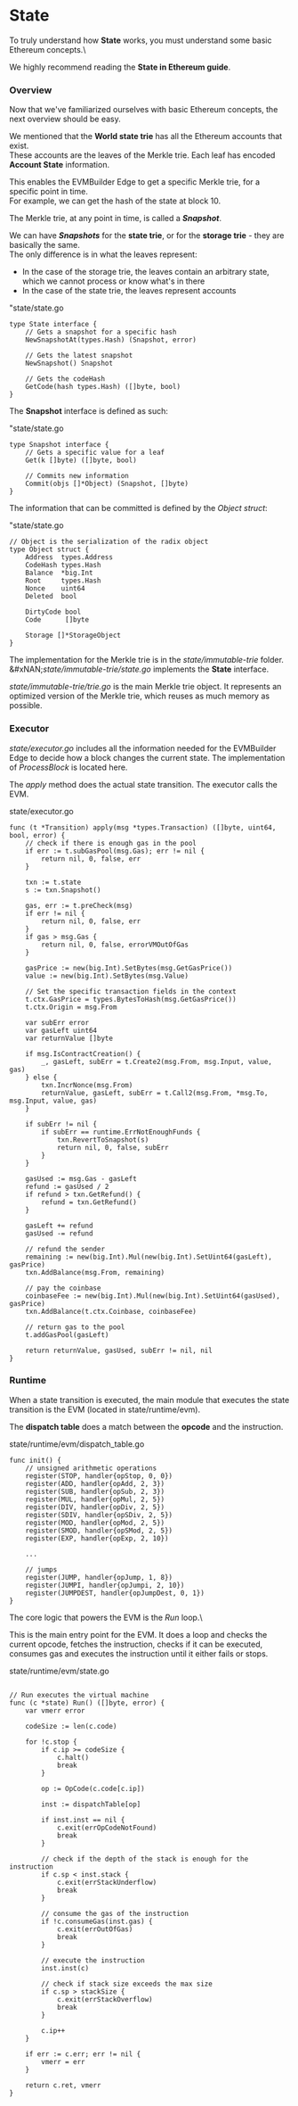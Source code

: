 # State

To truly understand how **State** works, you must understand some basic Ethereum concepts.\\

We highly recommend reading the **State in Ethereum guide**.

### Overview

Now that we've familiarized ourselves with basic Ethereum concepts, the next overview should be easy.

We mentioned that the **World state trie** has all the Ethereum accounts that exist.\
These accounts are the leaves of the Merkle trie. Each leaf has encoded **Account State** information.

This enables the EVMBuilder Edge to get a specific Merkle trie, for a specific point in time.\
For example, we can get the hash of the state at block 10.

The Merkle trie, at any point in time, is called a _**Snapshot**_.

We can have _**Snapshots**_ for the **state trie**, or for the **storage trie** - they are basically the same.\
The only difference is in what the leaves represent:

* In the case of the storage trie, the leaves contain an arbitrary state, which we cannot process or know what's in there
* In the case of the state trie, the leaves represent accounts

"state/state.go

```
type State interface {
    // Gets a snapshot for a specific hash
    NewSnapshotAt(types.Hash) (Snapshot, error)
    
    // Gets the latest snapshot
    NewSnapshot() Snapshot
    
    // Gets the codeHash
    GetCode(hash types.Hash) ([]byte, bool)
}
```

The **Snapshot** interface is defined as such:

"state/state.go

```
type Snapshot interface {
    // Gets a specific value for a leaf
    Get(k []byte) ([]byte, bool)
    
    // Commits new information
    Commit(objs []*Object) (Snapshot, []byte)
}
```

The information that can be committed is defined by the _Object struct_:

"state/state.go

```
// Object is the serialization of the radix object
type Object struct {
    Address  types.Address
    CodeHash types.Hash
    Balance  *big.Int
    Root     types.Hash
    Nonce    uint64
    Deleted  bool

    DirtyCode bool
    Code      []byte

    Storage []*StorageObject
}
```

The implementation for the Merkle trie is in the _state/immutable-trie_ folder.\
&#xNAN;_&#x73;tate/immutable-trie/state.go_ implements the **State** interface.

_state/immutable-trie/trie.go_ is the main Merkle trie object. It represents an optimized version of the Merkle trie, which reuses as much memory as possible.

### Executor

_state/executor.go_ includes all the information needed for the EVMBuilder Edge to decide how a block changes the current state. The implementation of _ProcessBlock_ is located here.

The _apply_ method does the actual state transition. The executor calls the EVM.

state/executor.go

```
func (t *Transition) apply(msg *types.Transaction) ([]byte, uint64, bool, error) {
    // check if there is enough gas in the pool
    if err := t.subGasPool(msg.Gas); err != nil {
        return nil, 0, false, err
    }

    txn := t.state
    s := txn.Snapshot()

    gas, err := t.preCheck(msg)
    if err != nil {
        return nil, 0, false, err
    }
    if gas > msg.Gas {
        return nil, 0, false, errorVMOutOfGas
    }

    gasPrice := new(big.Int).SetBytes(msg.GetGasPrice())
    value := new(big.Int).SetBytes(msg.Value)

    // Set the specific transaction fields in the context
    t.ctx.GasPrice = types.BytesToHash(msg.GetGasPrice())
    t.ctx.Origin = msg.From

    var subErr error
    var gasLeft uint64
    var returnValue []byte

    if msg.IsContractCreation() {
        _, gasLeft, subErr = t.Create2(msg.From, msg.Input, value, gas)
    } else {
        txn.IncrNonce(msg.From)
        returnValue, gasLeft, subErr = t.Call2(msg.From, *msg.To, msg.Input, value, gas)
    }
    
    if subErr != nil {
        if subErr == runtime.ErrNotEnoughFunds {
            txn.RevertToSnapshot(s)
            return nil, 0, false, subErr
        }
    }

    gasUsed := msg.Gas - gasLeft
    refund := gasUsed / 2
    if refund > txn.GetRefund() {
        refund = txn.GetRefund()
    }

    gasLeft += refund
    gasUsed -= refund

    // refund the sender
    remaining := new(big.Int).Mul(new(big.Int).SetUint64(gasLeft), gasPrice)
    txn.AddBalance(msg.From, remaining)

    // pay the coinbase
    coinbaseFee := new(big.Int).Mul(new(big.Int).SetUint64(gasUsed), gasPrice)
    txn.AddBalance(t.ctx.Coinbase, coinbaseFee)

    // return gas to the pool
    t.addGasPool(gasLeft)

    return returnValue, gasUsed, subErr != nil, nil
}
```

### Runtime

When a state transition is executed, the main module that executes the state transition is the EVM (located in state/runtime/evm).

The **dispatch table** does a match between the **opcode** and the instruction.

state/runtime/evm/dispatch\_table.go

```
func init() {
    // unsigned arithmetic operations
    register(STOP, handler{opStop, 0, 0})
    register(ADD, handler{opAdd, 2, 3})
    register(SUB, handler{opSub, 2, 3})
    register(MUL, handler{opMul, 2, 5})
    register(DIV, handler{opDiv, 2, 5})
    register(SDIV, handler{opSDiv, 2, 5})
    register(MOD, handler{opMod, 2, 5})
    register(SMOD, handler{opSMod, 2, 5})
    register(EXP, handler{opExp, 2, 10})

    ...

    // jumps
    register(JUMP, handler{opJump, 1, 8})
    register(JUMPI, handler{opJumpi, 2, 10})
    register(JUMPDEST, handler{opJumpDest, 0, 1})
}
```

The core logic that powers the EVM is the _Run_ loop.\\

This is the main entry point for the EVM. It does a loop and checks the current opcode, fetches the instruction, checks if it can be executed, consumes gas and executes the instruction until it either fails or stops.

state/runtime/evm/state.go

```

// Run executes the virtual machine
func (c *state) Run() ([]byte, error) {
    var vmerr error

    codeSize := len(c.code)
    
    for !c.stop {
        if c.ip >= codeSize {
            c.halt()
            break
        }

        op := OpCode(c.code[c.ip])

        inst := dispatchTable[op]
        
        if inst.inst == nil {
            c.exit(errOpCodeNotFound)
            break
        }
        
        // check if the depth of the stack is enough for the instruction
        if c.sp < inst.stack {
            c.exit(errStackUnderflow)
            break
        }
        
        // consume the gas of the instruction
        if !c.consumeGas(inst.gas) {
            c.exit(errOutOfGas)
            break
        }

        // execute the instruction
        inst.inst(c)

        // check if stack size exceeds the max size
        if c.sp > stackSize {
            c.exit(errStackOverflow)
            break
        }
        
        c.ip++
    }

    if err := c.err; err != nil {
        vmerr = err
    }
    
    return c.ret, vmerr
}
```
